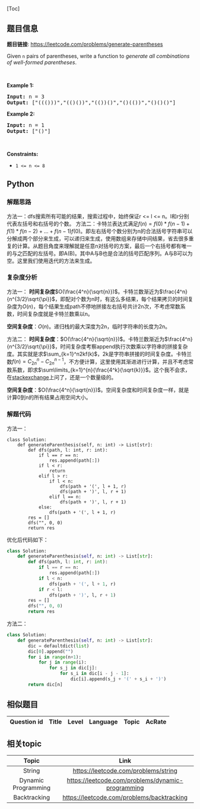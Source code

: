 [Toc]
## 题目信息
**题目链接**: https://leetcode.com/problems/generate-parentheses
<p>Given <code>n</code> pairs of parentheses, write a function to <em>generate all combinations of well-formed parentheses</em>.</p>

<p>&nbsp;</p>
<p><strong>Example 1:</strong></p>
<pre><strong>Input:</strong> n = 3
<strong>Output:</strong> ["((()))","(()())","(())()","()(())","()()()"]
</pre><p><strong>Example 2:</strong></p>
<pre><strong>Input:</strong> n = 1
<strong>Output:</strong> ["()"]
</pre>
<p>&nbsp;</p>
<p><strong>Constraints:</strong></p>

<ul>
	<li><code>1 &lt;= n &lt;= 8</code></li>
</ul>

## Python
### 解题思路
方法一：dfs搜索所有可能的结果，搜索过程中，始终保证r <= l <= n。l和r分别代表左括号和右括号的个数。
方法二：卡特兰表达式满足$f(n) = f(0)*f(n-1) + f(1)*f(n-2)+...+f(n-1)f(0)$。即左右括号个数分别为n的合法括号字符串可以分解成两个部分来生成，可以递归来生成，使用数组来存储中间结果，省去很多重复的计算。从题目角度来理解就是任意n对括号的方案，最后一个右括号都有唯一的与之匹配的左括号。即A(B)。其中A与B也是合法的括号匹配序列。A与B可以为空。这里我们使用迭代的方法来生成。
### 复杂度分析
方法一：
**时间复杂度**$O(\frac{4^n}{\sqrt{n}})$。卡特兰数渐近为$\frac{4^n}{n^{3/2}\sqrt{\pi}}$，即配对个数为n时，有这么多结果，每个结果拷贝的时间复杂度为$O(n)$，每个结果生成path不停地拼接左右括号共计2n次，不考虑常数系数，时间复杂度就是卡特兰数乘以n。

**空间复杂度**：$O(n)$。递归栈的最大深度为2n，临时字符串的长度为2n。

方法二：
**时间复杂度**：$O(\frac{4^n}{\sqrt{n}})$。卡特兰数渐近为$\frac{4^n}{n^{3/2}\sqrt{\pi}}$，时间复杂度考察append执行次数乘以字符串的拼接复杂度。其实就是求$\sum_{k=1}^n2kf(k)$，2k是字符串拼接的时间复杂度。卡特兰数$f(n) = C_{2n}^{n} - C_{2n}^{n-1}$，不方便计算，这里使用其渐进进行计算，并且不考虑常数系数，即求$\sum\limits_{k=1}^{n}{\frac{4^k}{\sqrt{k}}}$。这个我不会求，在[stackexchange](https://math.stackexchange.com/questions/4001639/sum-k-1n-frac4k-sqrtk)上问了，还是一个数量级的。

**空间复杂度**：$O(\frac{4^n}{\sqrt{n}})$。空间复杂度和时间复杂度一样，就是计算0到n的所有结果占用空间大小。
### 解题代码
方法一：
```
class Solution:
    def generateParenthesis(self, n: int) -> List[str]:
        def dfs(path, l: int, r: int):
            if l == r == n:
                res.append(path[:])
            if l < r:
                return
            elif l > r:
                if l < n:
                    dfs(path + '(', l + 1, r)
                    dfs(path + ')', l, r + 1)
                elif l == n:
                    dfs(path + ')', l, r + 1)
            else:
                dfs(path + '(', l + 1, r)
        res = []
        dfs("", 0, 0)
        return res
```

优化后代码如下：

```python
class Solution:
    def generateParenthesis(self, n: int) -> List[str]:
        def dfs(path, l: int, r: int):
            if l == r == n:
                res.append(path[:])
            if l < n:
                dfs(path + '(', l + 1, r)
            if r < l:
                dfs(path + ')', l, r + 1)
        res = []
        dfs("", 0, 0)
        return res
```

方法二：
```python
class Solution:
    def generateParenthesis(self, n: int) -> List[str]:
        dic = defaultdict(list)
        dic[0].append("")
        for i in range(n+1):
            for j in range(i):
                for s_j in dic[j]:
                    for s_i in dic[i - j - 1]:
                        dic[i].append(s_j + '(' + s_i + ')')
        return dic[n]
```
## 相似题目
Question id | Title | Level | Language | Topic | AcRate
:-----------:|:-----:|:-----:|:--------:|:-----:|:------:
## 相关topic
Topic | Link
:-----:|:----:
String | https://leetcode.com/problems/string
Dynamic Programming | https://leetcode.com/problems/dynamic-programming
Backtracking | https://leetcode.com/problems/backtracking